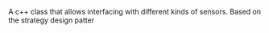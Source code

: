 A c++ class that allows interfacing with different kinds of sensors. Based on the strategy design patter